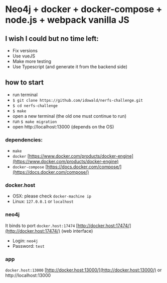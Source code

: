 # Neo4j + docker + docker-compose + node.js + webpack vanilla JS

## I wish I could but no time left:
- Fix versions 
- Use vueJS
- Make more testing
- Use Typescript (and generate it from the backend side)

## how to start
- run terminal
- `$ git clone https://github.com/idowald/nerfs-challenge.git`
- `$ cd nerfs-challenge`
- `$ make`
- open a new terminal (the old one must continue to run)
- run `$ make migration`
- open http://localhost:13000 (depends on the OS)

### dependencies:
- `make`
- `docker` [https://www.docker.com/products/docker-engine](https://www.docker.com/products/docker-engine)
- `docker-compose` [https://docs.docker.com/compose/](https://docs.docker.com/compose/)

### docker.host
- OSX: please check `docker-machine ip`
- Linux: `127.0.0.1` or `localhost`

### neo4j
It binds to port `docker.host:17474` [http://docker.host:17474/](http://docker.host:17474/)  (web interface)
- Login: `neo4j`
- Password: `test`

### app
`docker.host:13000` [http://docker.host:13000/](http://docker.host:13000/) or http://localhost:13000
